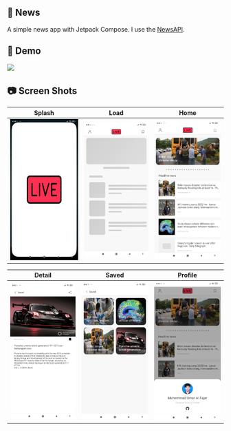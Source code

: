 ## 📰 News
A simple news app with Jetpack Compose. I use the [NewsAPI](newsapi.org).

## 🎥 Demo
<img src="/demo/demo.gif" width="300" />

## 📷 Screen Shots

Splash |  Load  | Home
:------------:|:-------------:|:--------:
<img src="/screenshots/splash.jpg" width=300/> | <img src="/screenshots/load.jpg" width=300/> | <img src="/screenshots/home.jpg" width=300/>

Detail | Saved | Profile
:----------:|:--------------:|:-----------:
<img src="/screenshots/detail.jpg" width=300/> | <img src="/screenshots/saved.jpg" width=300/> | <img src="/screenshots/profile.jpg" width=300/>
